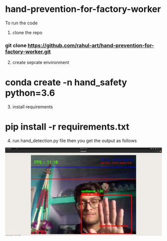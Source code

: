 # hand-prevention-for-factory-worker



To run the code
1. clone the repo 
### git clone https://github.com/rahul-art/hand-prevention-for-factory-worker.git
2. create seprate environment
# conda create -n hand_safety python=3.6
3. install requirements 
# pip install -r requirements.txt
4. run hand_detection.py file then you get the output as follows

![alt text](https://github.com/rahul-art/hand-prevention-for-factory-worker/blob/main/example.png?raw=true)
